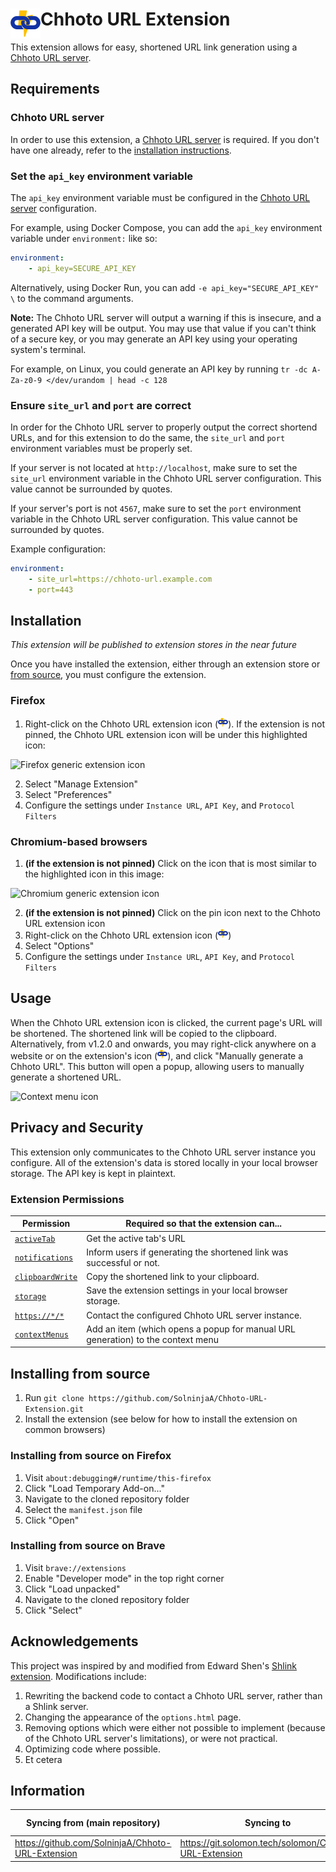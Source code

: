 <div align="left">
    <img align="left" src="icons/chhoto-url-48.png">
    <h1>Chhoto URL Extension</h1>
</div>

This extension allows for easy, shortened URL link generation using a [Chhoto URL server][chhoto-github].

## Requirements
### Chhoto URL server
In order to use this extension, a [Chhoto URL server][chhoto-github] is required. If you don't have one already, refer to the [installation instructions][install-instructions].

### Set the `api_key` environment variable
The `api_key` environment variable must be configured in the [Chhoto URL server][chhoto-github] configuration.

For example, using Docker Compose, you can add the `api_key` environment variable under `environment:` like so:
```yaml
environment:
    - api_key=SECURE_API_KEY
```

Alternatively, using Docker Run, you can add `-e api_key="SECURE_API_KEY" \` to the command arguments.

**Note:** The Chhoto URL server will output a warning if this is insecure, and a generated API key will be output. You may use that value if you can't think of a secure key, or you may generate an API key using your operating system's terminal.

For example, on Linux, you could generate an API key by running `tr -dc A-Za-z0-9 </dev/urandom | head -c 128`

### Ensure `site_url` and `port` are correct
In order for the Chhoto URL server to properly output the correct shortend URLs, and for this extension to do the same, the `site_url` and `port` environment variables must be properly set.

If your server is not located at `http://localhost`, make sure to set the `site_url` environment variable in the Chhoto URL server configuration. This value cannot be surrounded by quotes.

If your server's port is not `4567`, make sure to set the `port` environment variable in the Chhoto URL server configuration. This value cannot be surrounded by quotes.

Example configuration:
```yaml
environment:
    - site_url=https://chhoto-url.example.com
    - port=443
```

## Installation
*This extension will be published to extension stores in the near future*

Once you have installed the extension, either through an extension store or [from source](#installing-from-source), you must configure the extension.

### Firefox
1. Right-click on the Chhoto URL extension icon (![Chhoto URL extension icon](icons/chhoto-url-16.png)). If the extension is not pinned, the Chhoto URL extension icon will be under this highlighted icon:

![Firefox generic extension icon](https://raw.githubusercontent.com/SolninjaA/Chhoto-URL-Extension/888138e93ba31bd4eabcb9ea3f261d4381520e9b/generic-extension-icon-firefox.png)

2. Select "Manage Extension"
3. Select "Preferences"
4. Configure the settings under `Instance URL`, `API Key`, and `Protocol Filters`

### Chromium-based browsers
1. **(if the extension is not pinned)** Click on the icon that is most similar to the highlighted icon in this image:

![Chromium generic extension icon](https://raw.githubusercontent.com/SolninjaA/Chhoto-URL-Extension/888138e93ba31bd4eabcb9ea3f261d4381520e9b/generic-extension-icon-chromium.png)

2. **(if the extension is not pinned)** Click on the pin icon next to the Chhoto URL extension icon
3. Right-click on the Chhoto URL extension icon (![Chhoto URL extension icon](icons/chhoto-url-16.png))
4. Select "Options"
5. Configure the settings under `Instance URL`, `API Key`, and `Protocol Filters`

## Usage
When the Chhoto URL extension icon is clicked, the current page's URL will be shortened. The shortened link will be copied to the clipboard.
Alternatively, from v1.2.0 and onwards, you may right-click anywhere on a website or on the extension's icon (![Chhoto URL extension icon](icons/chhoto-url-16.png)), and click "Manually generate a Chhoto URL". This button will open a popup, allowing users to manually generate a shortened URL.

![Context menu icon](https://raw.githubusercontent.com/SolninjaA/Chhoto-URL-Extension/refs/heads/main/context-menu-button.png)

## Privacy and Security
This extension only communicates to the Chhoto URL server instance you configure. All of the extension's data is stored locally in your local browser storage. The API key is kept in plaintext.

### Extension Permissions
| Permission                        | Required so that the extension can...                                           |
|-----------------------------------|---------------------------------------------------------------------------------|
| [`activeTab`][tabs-api]           | Get the active tab's URL                                                        |
| [`notifications`][notif-api]      | Inform users if generating the shortened link was successful or not.            |
| [`clipboardWrite`][clipboard-api] | Copy the shortened link to your clipboard.                                      |
| [`storage`][storage-api]          | Save the extension settings in your local browser storage.                      |
| [`https://*/*`][host-permission]  | Contact the configured Chhoto URL server instance.                              |
| [`contextMenus`][context-menus]   | Add an item (which opens a popup for manual URL generation) to the context menu |

## Installing from source
1. Run `git clone https://github.com/SolninjaA/Chhoto-URL-Extension.git`
2. Install the extension (see below for how to install the extension on common browsers)

### Installing from source on Firefox
1. Visit `about:debugging#/runtime/this-firefox`
2. Click "Load Temporary Add-on..."
3. Navigate to the cloned repository folder
4. Select the `manifest.json` file
5. Click "Open"

### Installing from source on Brave
1. Visit `brave://extensions`
2. Enable "Developer mode" in the top right corner
3. Click "Load unpacked"
4. Navigate to the cloned repository folder
5. Click "Select"

## Acknowledgements
This project was inspired by and modified from Edward Shen's [Shlink extension][shlink-extension]. Modifications include:
1. Rewriting the backend code to contact a Chhoto URL server, rather than a Shlink server.
2. Changing the appearance of the `options.html` page.
3. Removing options which were either not possible to implement (because of the Chhoto URL server's limitations), or were not practical.
4. Optimizing code where possible.
5. Et cetera

## Information
| Syncing from (main repository)                        | Syncing to                                            | Syncing every |
| ----------------------------------------------------- | ----------------------------------------------------- | ------------- |
| https://github.com/SolninjaA/Chhoto-URL-Extension     | https://git.solomon.tech/solomon/Chhoto-URL-Extension | 8 hours       |

[chhoto-github]: https://github.com/SinTan1729/chhoto-url
[install-instructions]: https://github.com/SinTan1729/chhoto-url#usage
[tabs-api]: https://developer.mozilla.org/en-US/docs/Mozilla/Add-ons/WebExtensions/API/tabs
[notif-api]: https://developer.mozilla.org/en-US/docs/Mozilla/Add-ons/WebExtensions/API/notifications
[clipboard-api]: https://developer.mozilla.org/en-US/docs/Mozilla/Add-ons/WebExtensions/API/clipboard
[storage-api]: https://developer.mozilla.org/en-US/docs/Mozilla/Add-ons/WebExtensions/API/storage
[host-permission]: https://developer.mozilla.org/en-US/docs/Mozilla/Add-ons/WebExtensions/manifest.json/permissions#host_permissions
[context-menus]: https://developer.mozilla.org/en-US/docs/Mozilla/Add-ons/WebExtensions/API/menus
[shlink-extension]: https://github.com/edward-shen/shlink

